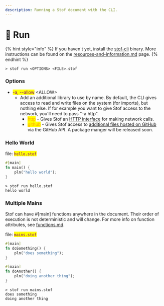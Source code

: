 ```yaml
---
description: Running a Stof document with the CLI.
---
```


# 🏃 Run

{% hint style="info" %}
If you haven't yet, install the [stof-cli](https://crates.io/crates/stof-cli) binary. More instructions can be found on the [resources-and-information.md](../../resources-and-information.md "mention") page.
{% endhint %}

```
> stof run <OPTIONS> <FILE>.stof
```

### Options

* <mark style="color:purple;">-a, --allow</mark> \<ALLOW>
  * Add an additional library to use by name. By default, the CLI gives access to read and write files on the system (for imports), but nothing else. If for example you want to give Stof access to the network, you'll need to pass "-a http".
    * <mark style="color:orange;">http</mark> - Gives Stof an [HTTP interface](cli-libraries/http-library.md) for making network calls.
    * <mark style="color:orange;">github</mark> - Gives Stof access to [additional files hosted on GitHub](https://github.com/dev-formata-io/stof-github) via the GitHub API. A package manger will be released soon.

### Hello World

file: <mark style="color:purple;">`hello.stof`</mark>

```rust
#[main]
fn main() {
    pln("hello world");
}
```

```
> stof run hello.stof
hello world
```

### Multiple Mains

Stof can have #\[main] functions anywhere in the document. Their order of execution is not deterministic and will change. For more info on function attributes, see [functions.md](../../common-concepts/functions.md "mention").

file: <mark style="color:purple;">`mains.stof`</mark>

```rust
#[main]
fn doSomething() {
    pln("does something");
}

#[main]
fn doAnother() {
    pln("doing another thing");
}
```

```
> stof run mains.stof
does something
doing another thing
```
